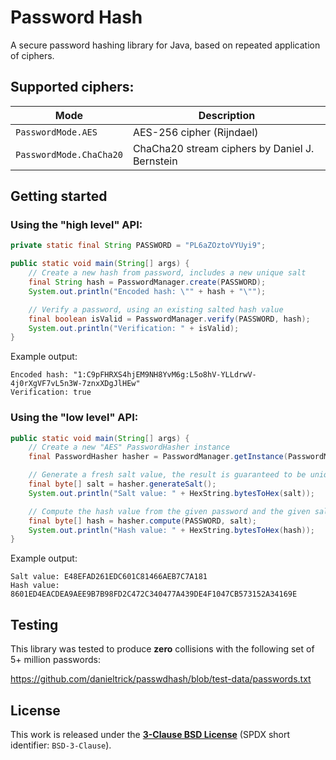 # Password Hash

A secure password hashing library for Java, based on repeated application of ciphers.

## Supported ciphers:

| **Mode**                | **Description**                                |
| ----------------------- | ---------------------------------------------- |
| `PasswordMode.AES`      | AES-256 cipher (Rijndael)                      |
| `PasswordMode.ChaCha20` | ChaCha20 stream ciphers by Daniel J. Bernstein |

## Getting started

### Using the "high level" API:

```java
private static final String PASSWORD = "PL6aZOztoVYUyi9";

public static void main(String[] args) {
	// Create a new hash from password, includes a new unique salt
	final String hash = PasswordManager.create(PASSWORD);
	System.out.println("Encoded hash: \"" + hash + "\"");

	// Verify a password, using an existing salted hash value
	final boolean isValid = PasswordManager.verify(PASSWORD, hash);
	System.out.println("Verification: " + isValid);
}
```

Example output:
```
Encoded hash: "1:C9pFHRXS4hjEM9NH8YvM6g:L5o8hV-YLLdrwV-4j0rXgVF7vL5n3W-7znxXDgJlHEw"
Verification: true
```

### Using the "low level" API:

```java
public static void main(String[] args) {
	// Create a new "AES" PasswordHasher instance
	final PasswordHasher hasher = PasswordManager.getInstance(PasswordMode.AES);

	// Generate a fresh salt value, the result is guaranteed to be unique
	final byte[] salt = hasher.generateSalt();
	System.out.println("Salt value: " + HexString.bytesToHex(salt));

	// Compute the hash value from the given password and the given salt
	final byte[] hash = hasher.compute(PASSWORD, salt);
	System.out.println("Hash value: " + HexString.bytesToHex(hash));
}
```

Example output:
```
Salt value: E48EFAD261EDC601C81466AEB7C7A181
Hash value: 8601ED4EACDEA9AEE9B7B98FD2C472C340477A439DE4F1047CB573152A34169E
```

## Testing

This library was tested to produce **zero** collisions with the following set of 5+ million passwords:

https://github.com/danieltrick/passwdhash/blob/test-data/passwords.txt

## License

This work is released under the [**3-Clause BSD License**](https://opensource.org/license/bsd-3-clause) (SPDX short identifier: `BSD-3-Clause`).
